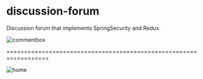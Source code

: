 # discussion-forum
Discussion forum that implements SpringSecurity and Redux.


![commentbox](https://user-images.githubusercontent.com/54610672/149873724-ad6e4351-7526-4bde-872a-ce234527f0ee.jpg)

==================================================================

![home](https://user-images.githubusercontent.com/54610672/149873732-537508c2-a1ad-4e5d-a416-755ba72cda2c.jpg)

